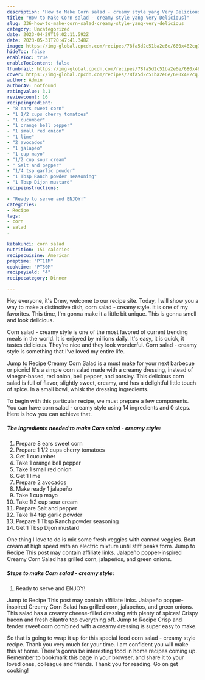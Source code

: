 ```yaml
---
description: "How to Make Corn salad - creamy style yang Very Delicious}"
title: "How to Make Corn salad - creamy style yang Very Delicious}"
slug: 336-how-to-make-corn-salad-creamy-style-yang-very-delicious
category: Uncategorized
date: 2023-04-29T19:02:11.592Z
date: 2023-05-31T20:47:41.348Z
image: https://img-global.cpcdn.com/recipes/78fa5d2c51ba2e6e/680x482cq70/corn-salad-creamy-style-recipe-main-photo.jpg
hideToc: false
enableToc: true
enableTocContent: false
thumbnail: https://img-global.cpcdn.com/recipes/78fa5d2c51ba2e6e/680x482cq70/corn-salad-creamy-style-recipe-main-photo.jpg
cover: https://img-global.cpcdn.com/recipes/78fa5d2c51ba2e6e/680x482cq70/corn-salad-creamy-style-recipe-main-photo.jpg
author: Admin
authorAv: notfound
ratingvalue: 3.1
reviewcount: 16
recipeingredient:
- "8 ears sweet corn"
- "1 1/2 cups cherry tomatoes"
- "1 cucumber"
- "1 orange bell pepper"
- "1 small red onion"
- "1 lime"
- "2 avocados"
- "1 jalapeo"
- "1 cup mayo"
- "1/2 cup sour cream"
- " Salt and pepper"
- "1/4 tsp garlic powder"
- "1 Tbsp Ranch powder seasoning"
- "1 Tbsp Dijon mustard"
recipeinstructions:

- "Ready to serve and ENJOY!"
categories:
- Recipe
tags:
- corn
- salad
- 

katakunci: corn salad  
nutrition: 151 calories
recipecuisine: American
preptime: "PT11M"
cooktime: "PT50M"
recipeyield: "4"
recipecategory: Dinner

---
```



Hey everyone, it's Drew, welcome to our recipe site. Today, I will show you a way to make a distinctive dish, corn salad - creamy style. It is one of my favorites. This time, I'm gonna make it a little bit unique. This is gonna smell and look delicious.

Corn salad - creamy style is one of the most favored of current trending meals in the world. It is enjoyed by millions daily. It's easy, it is quick, it tastes delicious. They're nice and they look wonderful. Corn salad - creamy style is something that I've loved my entire life.

Jump to Recipe Creamy Corn Salad is a must make for your next barbecue or picnic! It&#39;s a simple corn salad made with a creamy dressing, instead of vinegar-based, red onion, bell pepper, and parsley. This delicious corn salad is full of flavor, slightly sweet, creamy, and has a delightful little touch of spice. In a small bowl, whisk the dressing ingredients.


To begin with this particular recipe, we must prepare a few components. You can have corn salad - creamy style using 14 ingredients and 0 steps. Here is how you can achieve that.

<!--inarticleads1-->

##### The ingredients needed to make Corn salad - creamy style:

1. Prepare 8 ears sweet corn
1. Prepare 1 1/2 cups cherry tomatoes
1. Get 1 cucumber
1. Take 1 orange bell pepper
1. Take 1 small red onion
1. Get 1 lime
1. Prepare 2 avocados
1. Make ready 1 jalapeño
1. Take 1 cup mayo
1. Take 1/2 cup sour cream
1. Prepare  Salt and pepper
1. Take 1/4 tsp garlic powder
1. Prepare 1 Tbsp Ranch powder seasoning
1. Get 1 Tbsp Dijon mustard


One thing I love to do is mix some fresh veggies with canned veggies. Beat cream at high speed with an electric mixture until stiff peaks form. Jump to Recipe This post may contain affiliate links. Jalapeño popper-inspired Creamy Corn Salad has grilled corn, jalapeños, and green onions. 

<!--inarticleads2-->

##### Steps to make Corn salad - creamy style:


1. Ready to serve and ENJOY!

Jump to Recipe This post may contain affiliate links. Jalapeño popper-inspired Creamy Corn Salad has grilled corn, jalapeños, and green onions. This salad has a creamy cheese-filled dressing with plenty of spices! Crispy bacon and fresh cilantro top everything off. Jump to Recipe Crisp and tender sweet corn combined with a creamy dressing is super easy to make. 

So that is going to wrap it up for this special food corn salad - creamy style recipe. Thank you very much for your time. I am confident you will make this at home. There's gonna be interesting food in home recipes coming up. Remember to bookmark this page in your browser, and share it to your loved ones, colleague and friends. Thank you for reading. Go on get cooking!
